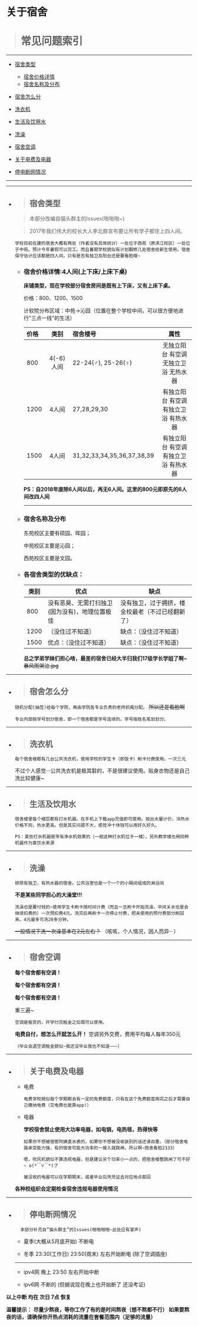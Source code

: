 关于宿舍
=======

> # 常见问题索引
---

* [宿舍类型](#宿舍类型)

    * [宿舍价格详情](#宿舍价格详情：4人间（上下床/上床下桌）)
    * [宿舍名称及分布](#宿舍名称及分布)

* [宿舍怎么分](#宿舍怎么分)

* [洗衣机](#洗衣机)

* [生活及饮用水](#生活及饮用水)

* [洗澡](#洗澡)

* [宿舍空调](#宿舍空调)

* [关于电费及电器](#关于电费及电器)

* [停电断网情况](#停电断网情况)

---
---
* > ## 宿舍类型
    
    >本部分改编自猫头群主的Issues(啪啪啪~)
    
    >2017年我们伟大的校长大人李北群宣布要让所有学子都住上四人间。

    ``学校目前在建的宿舍大概有两处（作者没有具体统计）一处位于西苑（原滨江校区）一处位于中苑。预计今年暑假可以完工。而且暑期学校貌似有计划翻修几处宿舍给新生使用。宿舍保守估计应该都是四人间，只有是否有独卫及阳台还是要看脸哦~``

    * ### 宿舍价格详情:4人间(上下床/上床下桌)
    
        **床铺类型，现在学校部分宿舍房间是既有上下床，又有上床下桌。**

        价格：800、1200、1500
        
        计软院分布区域：中苑->沁园（位置在整个学校中间，可以很方便地进行"三点一线"的生活）
        
        价格|类别|宿舍楼号|属性
        :---|:----:|:-------|:----:
        800 |4(-6)人间 |22-24(♂), 25-26(♀) |无独立阳台 有空调 无独立卫浴 无热水器
        1200| 4人间 |27,28,29,30| 有独立阳台 有空调 有独立卫浴 有热水器
        1500 |4人间 |31,32,33,34,35,36,37,38,39 |有独立阳台 有空调 有独立卫浴 有热水器

        **PS：自2018年废除6人间以后，再无6人间。这里的800元即原先的6人间改四人间**
        
        ---
    
    * ### 宿舍名称及分布

        东苑校区主要有硕园、晖园；
    
        中苑校区主要是沁园；
    
        西苑校区主要是文园。

    * ### 各宿舍类型的优缺点：
        类别|优点|缺点
        ---|---|----
        800|没有恶臭、无需打扫独卫(因为没有)，地理位置极佳|没有独卫，过于拥挤，楼全校最老（不过已经翻新了）
        1200| （没住过不知道）|缺点：（没住过不知道）
        1500 |优点：（没住过不知道）|缺点：（没住过不知道）

        **总之学弟学妹们担心啥，最差的宿舍已经大半归我们17级学长学姐了啊~**
        ~~暴风雨哭泣.jpg~~






---
* > ## 宿舍怎么分

  ``随机分配(抽签)给每个学院，再由学院各专业负责的老师抓阄分配。``
    ~~所以还是看脸啊~~

    ``专业内部按学号划分宿舍，即一个宿舍都是学号连续的。学号按姓名笔划划分。``

---
* > ## 洗衣机
    
    ``每个宿舍楼都有几台公共洗衣机，使用学校的学生卡（即饭卡）刷卡付费使用，一次三元``

    不过个人感觉···公共洗衣机是极其脏的，不是很建议使用。贴身衣物还是自己洗比较健康~

---
* > ## 生活及饮用水
    
    ``宿舍楼里每个楼层都有打水机器。在手机上下载app充值即可使用。按出水量计价，冷热水价格不同，热水更高。但是其实问题不大，感觉冲十块钱可以用好久好久。``
    
    ``PS：某些打水机器是带有净水机效果的（一般这种打水机位于一楼），另外教学楼也用同种机器作为直饮水来源``

---
* > ## 洗澡

    ``排除有独卫，有热水器的宿舍。公共浴室也是一个一个的小隔间组成的淋浴间``
    
    **不是某些同学担心的大澡堂!!!**
    
    ``洗澡也是要付钱的~使用学生卡刷卡按时间计费（而且一旦刷卡开始洗澡，中间关水也是会继续扣费的）一次预扣费4元，洗完后再刷卡一次停止付费，把未使用的预付费部分刷回来。4元最多可洗20多分钟。``
    
    ~~一般情况下洗一次澡基本在2元左右？~~
    （咳咳，个人情况，因人而异···）

---
* > ## 宿舍空调

    **每个宿舍都有空调！**
    
    **每个宿舍都有空调！**
    
    **每个宿舍都有空调！**

    重三遍~
    
    ``空调是租赁的，开学付完租金之后既可以使用。``
    
    **电费自付，想怎么开就怎么开！**
    空调另外交费，费用平均每人每年350元
    
    ``（毕业会退空调租金貌似~我还没毕业我也不知道~~~）``


---
* > ## 关于电费及电器

    * 电费
    
        ``
        电费学校貌似每个学期都会有一定的免费额度，只有在这个免费额度用完之后才需要自己缴纳电费（交电费也是靠app!）
        ``

    * 电器

        **学校宿舍禁止使用大功率电器，如电锅，电热毯，热得快等**

        ``如果你不想被宿管阿姨查水表的，如果你不想被没收装别的话还请自重。（部分宿舍电路承受能力强，有的宿舍可能大功率的一接入就跳闸，所以啊~宿舍看脸2333）``

        ``嗯，吹风机貌似不算违规电器，但是建议买个功率小一点的，把宿舍楼整跳闸了可不好~ o(*￣▽￣*)ブ``

        ``被没收的电器可以在学期期末，或者毕业后凭凭证去对应地点取回``
    
    **各种校组织会定期检查宿舍违规电器使用情况**

    
---
* > ## 停电断网情况

        本部分补充自“猫头群主”的Issues(啪啪啪啪~此处应有掌声)


    * 夏季(大概从5月底开始) 不断电
    
    * 冬季 23:30(工作日) 23:50(周末) 左右开始断电 (除了空调插座)
    
    ---

    * ipv4网 晚上 23:50 左右开始中断
    
    * ipv6网 不断的 (但据说现在晚上也开始断了 还没考证)

**以上中断 均在 次日 7点 恢复**

**温馨提示：**
**尽量少熬夜，等你工作了有的是时间熬夜（想不熬都不行）
如果要熬夜的话，请确保你开热点消耗的流量在套餐范围内（足够的流量）**

